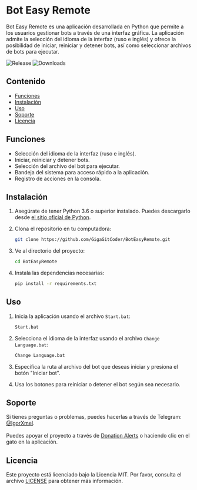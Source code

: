 # Bot Easy Remote

Bot Easy Remote es una aplicación desarrollada en Python que permite a los usuarios gestionar bots a través de una interfaz gráfica. La aplicación admite la selección del idioma de la interfaz (ruso e inglés) y ofrece la posibilidad de iniciar, reiniciar y detener bots, así como seleccionar archivos de bots para ejecutar.

![Release](https://img.shields.io/github/v/release/GigaGitCoder/BotEasyRemote) ![Downloads](https://img.shields.io/github/downloads/GigaGitCoder/BotEasyRemote/total)

## Contenido

- [Funciones](#funciones)
- [Instalación](#instalación)
- [Uso](#uso)
- [Soporte](#soporte)
- [Licencia](#licencia)

## Funciones

- Selección del idioma de la interfaz (ruso e inglés).
- Iniciar, reiniciar y detener bots.
- Selección del archivo del bot para ejecutar.
- Bandeja del sistema para acceso rápido a la aplicación.
- Registro de acciones en la consola.

## Instalación

1. Asegúrate de tener Python 3.6 o superior instalado. Puedes descargarlo desde [el sitio oficial de Python](https://www.python.org/downloads/).
2. Clona el repositorio en tu computadora:

   ```bash
   git clone https://github.com/GigaGitCoder/BotEasyRemote.git
   ```

3. Ve al directorio del proyecto:

   ```bash
   cd BotEasyRemote
   ```

4. Instala las dependencias necesarias:

   ```bash
   pip install -r requirements.txt
   ```

## Uso

1. Inicia la aplicación usando el archivo `Start.bat`:

   ```bash
   Start.bat
   ```

2. Selecciona el idioma de la interfaz usando el archivo `Change Language.bat`:

   ```bash
   Change Language.bat
   ```

3. Especifica la ruta al archivo del bot que deseas iniciar y presiona el botón "Iniciar bot".
4. Usa los botones para reiniciar o detener el bot según sea necesario.

## Soporte

Si tienes preguntas o problemas, puedes hacerlas a través de Telegram: [@IgorXmel](https://t.me/IgorXmel). <br>
<br>
Puedes apoyar el proyecto a través de [Donation Alerts](https://www.donationalerts.com/r/ava_channel_live) o haciendo clic en el gato en la aplicación.

## Licencia

Este proyecto está licenciado bajo la Licencia MIT. Por favor, consulta el archivo [LICENSE](../../LICENSE) para obtener más información.